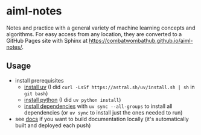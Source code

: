 # aiml-notes

Notes and practice with a general variety of machine learning concepts and algorithms. For easy access from any location, they are converted to a GitHub Pages site with Sphinx at https://combatwombathub.github.io/aiml-notes/.

## Usage
- install prerequisites
    - [install uv](https://docs.astral.sh/uv/getting-started/installation/#standalone-installer) (I did `curl -LsSf https://astral.sh/uv/install.sh | sh` in `git bash`)
    - [install python](https://docs.astral.sh/uv/guides/install-python/#getting-started) (I did `uv python install`)
    - [install dependencies](https://docs.astral.sh/uv/guides/projects/#running-commands) with `uv sync --all-groups` to install all dependencies (or `uv sync` to install just the ones needed to run)
- see [docs](docs/README.md) if you want to build documentation locally (it's automatically built and deployed each push)

